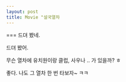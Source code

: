```yaml
---
layout: post
title: Movie "설국열차
---
```

===
드뎌 봤네.

드뎌 봤어.

무슨 열차에 유치원이랑 클럽, 사우나 .. 가 있을까? ㅎ

좋다. 나도 그 열차 한 번 타보자~ ㅋㅋ


